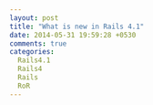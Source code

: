 ```yaml
---
layout: post
title: "What is new in Rails 4.1"
date: 2014-05-31 19:59:28 +0530
comments: true
categories:
  Rails4.1
  Rails4
  Rails
  RoR 
---
```

